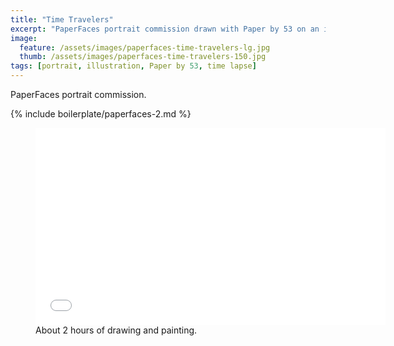```yaml
---
title: "Time Travelers"
excerpt: "PaperFaces portrait commission drawn with Paper by 53 on an iPad."
image: 
  feature: /assets/images/paperfaces-time-travelers-lg.jpg
  thumb: /assets/images/paperfaces-time-travelers-150.jpg
tags: [portrait, illustration, Paper by 53, time lapse]
---
```


PaperFaces portrait commission.

{% include boilerplate/paperfaces-2.md %}

<figure>
	<iframe width="560" height="315" src="//www.youtube.com/embed/zFG6M8PKdlc" frameborder="0"> </iframe>
	<figcaption>About 2 hours of drawing and painting.</figcaption>
</figure>
